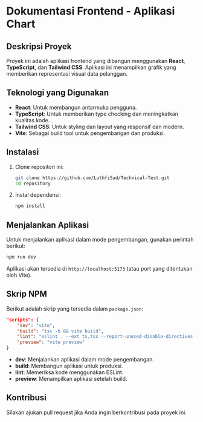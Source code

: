 # Dokumentasi Frontend - Aplikasi Chart

## Deskripsi Proyek
Proyek ini adalah aplikasi frontend yang dibangun menggunakan **React**, **TypeScript**, dan **Tailwind CSS**. Aplikasi ini menampilkan grafik yang memberikan representasi visual data pelanggan.

## Teknologi yang Digunakan
- **React**: Untuk membangun antarmuka pengguna.
- **TypeScript**: Untuk memberikan type checking dan meningkatkan kualitas kode.
- **Tailwind CSS**: Untuk styling dan layout yang responsif dan modern.
- **Vite**: Sebagai build tool untuk pengembangan dan produksi.

## Instalasi
1. Clone repositori ini:
   ```bash
   git clone https://github.com/LuthfiSad/Technical-Test.git
   cd repository
   ```
   
2. Instal dependensi:
   ```bash
   npm install
   ```

## Menjalankan Aplikasi
Untuk menjalankan aplikasi dalam mode pengembangan, gunakan perintah berikut:
```bash
npm run dev
```
Aplikasi akan tersedia di `http://localhost:5173` (atau port yang ditentukan oleh Vite).

## Skrip NPM
Berikut adalah skrip yang tersedia dalam `package.json`:
```json
"scripts": {
    "dev": "vite",
    "build": "tsc -b && vite build",
    "lint": "eslint . --ext ts,tsx --report-unused-disable-directives --max-warnings 0",
    "preview": "vite preview"
}
```
- **dev**: Menjalankan aplikasi dalam mode pengembangan.
- **build**: Membangun aplikasi untuk produksi.
- **lint**: Memeriksa kode menggunakan ESLint.
- **preview**: Menampilkan aplikasi setelah build.

## Kontribusi
Silakan ajukan pull request jika Anda ingin berkontribusi pada proyek ini.
